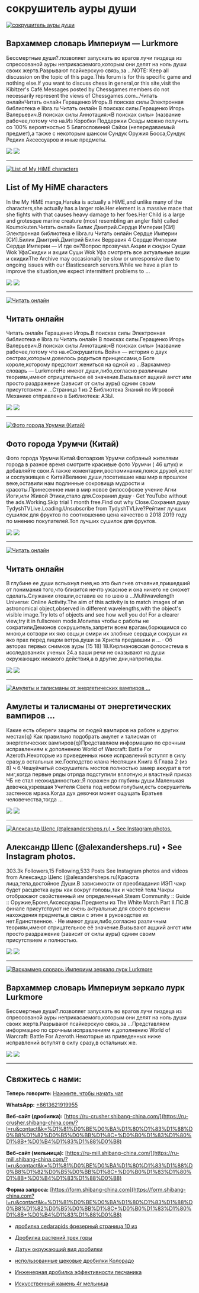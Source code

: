# сокрушитель ауры души

<a href="https://swt.shibang-china.com/?l=ru&img&k=%D1%81%D0%BE%D0%BA%D1%80%D1%83%D1%88%D0%B8%D1%82%D0%B5%D0%BB%D1%8C+%D0%B0%D1%83%D1%80%D1%8B+%D0%B4%D1%83%D1%88%D0%B8" target="_blank">![сокрушитель ауры души](http://static.shibang-china.com/all-800x300/1241.jpg)</a>

## Вархаммер словарь Империум — Lurkmore
Бессмертные души?.позволяет запускать во врагов лучи пиздеца из спрессованой ауры неприкасаемого,которым они делят на ноль души своих жертв.Разрывают псайкерскую связь,за …NOTE: Keep all discussion on the topic of this page.This forum is for this specific game and nothing else.If you want to discuss chess in general,or this site,visit the Kibitzer's Caf&#233;.Messages posted by Chessgames members do not necessarily represent the views of Chessgames.com…Читать онлайнЧитать онлайн Геращенко Игорь.В поисках силы Электронная библиотека e libra.ru Читать онлайн В поисках силы.Геращенко Игорь Валерьевич.В поисках силы Аннотация:&#171;В поисках силы&#187; (название рабочее,потому что на.Из Коробки Поддержки Осады можно получить со 100% вероятностью 5 Благословений Сайхи (непередаваемый предмет),а также с некоторым шансом Сундук Оружия Босса,Сундук Редких Аксессуаров и иные предметы.


<a href="https://whatsapp.shibangsoft.com/WhatsApp.php" target="_blank" title="WhatsApp">![](http://static.shibang-china.com/icon/whatsapp.png)</a> <a href="https://swt.shibang-china.com/?l=ru&icon&k=%D1%81%D0%BE%D0%BA%D1%80%D1%83%D1%88%D0%B8%D1%82%D0%B5%D0%BB%D1%8C+%D0%B0%D1%83%D1%80%D1%8B+%D0%B4%D1%83%D1%88%D0%B8" target="_blank">![](http://static.shibang-china.com/icon/chat-ru.png)</a>

---

<a href="https://swt.shibang-china.com/?l=ru&img&k=%D1%81%D0%BE%D0%BA%D1%80%D1%83%D1%88%D0%B8%D1%82%D0%B5%D0%BB%D1%8C+%D0%B0%D1%83%D1%80%D1%8B+%D0%B4%D1%83%D1%88%D0%B8" target="_blank">![List of My HiME characters](http://static.shibang-china.com/all-800x300/399.jpg)</a>

## List of My HiME characters
In the My HiME manga,Haruka is actually a HiME,and unlike many of the characters,she actually has a larger role.Her element is a massive mace that she fights with that causes heavy damage to her foes.Her Child is a large and grotesque marine creature (most resembling an angler fish) called Koumokuten.Читать онлайн Билик Дмитрий.Сердце Империи [СИ] Электронная библиотека e libra.ru Читать онлайн Сердце Империи [СИ].Билик Дмитрий.Дмитрий Билик Верравия 4 Сердце Империи Сердце Империи — И где он?Вопрос прозвучал.Акции и скидки Суши Wok УфаСкидки и акции Суши Wok Уфа смотреть все актуальные акции и скидкиThe Archive may occasionally be slow or unresponsive due to ongoing issues with our Elasticsearch servers.While we have a plan to improve the situation,we expect intermittent problems to …


<a href="https://whatsapp.shibangsoft.com/WhatsApp.php" target="_blank" title="WhatsApp">![](http://static.shibang-china.com/icon/whatsapp.png)</a> <a href="https://swt.shibang-china.com/?l=ru&icon&k=%D1%81%D0%BE%D0%BA%D1%80%D1%83%D1%88%D0%B8%D1%82%D0%B5%D0%BB%D1%8C+%D0%B0%D1%83%D1%80%D1%8B+%D0%B4%D1%83%D1%88%D0%B8" target="_blank">![](http://static.shibang-china.com/icon/chat-ru.png)</a>

---

<a href="https://swt.shibang-china.com/?l=ru&img&k=%D1%81%D0%BE%D0%BA%D1%80%D1%83%D1%88%D0%B8%D1%82%D0%B5%D0%BB%D1%8C+%D0%B0%D1%83%D1%80%D1%8B+%D0%B4%D1%83%D1%88%D0%B8" target="_blank">![Читать онлайн](http://static.shibang-china.com/all-800x300/14.jpg)</a>

## Читать онлайн
Читать онлайн Геращенко Игорь.В поисках силы Электронная библиотека e libra.ru Читать онлайн В поисках силы.Геращенко Игорь Валерьевич.В поисках силы Аннотация:&#171;В поисках силы&#187; (название рабочее,потому что на.&#171;Сокрушитель Войн&#187; — история о двух сестрах,которым довелось родиться принцессами,о Боге короле,которому предстоит жениться на одной из …Вархаммер словарь — LurkmoreНе имеют души,либо,согласно различным теориям,имеют отрицательное её значение.Вызывают аццкий ангст или просто раздражение (зависит от силы ауры) одним своим присутствием и …Страница 1 из 2 Библиотека Знаний по Игровой Механике отправлено в Библиотека: АЗЫ.


<a href="https://whatsapp.shibangsoft.com/WhatsApp.php" target="_blank" title="WhatsApp">![](http://static.shibang-china.com/icon/whatsapp.png)</a> <a href="https://swt.shibang-china.com/?l=ru&icon&k=%D1%81%D0%BE%D0%BA%D1%80%D1%83%D1%88%D0%B8%D1%82%D0%B5%D0%BB%D1%8C+%D0%B0%D1%83%D1%80%D1%8B+%D0%B4%D1%83%D1%88%D0%B8" target="_blank">![](http://static.shibang-china.com/icon/chat-ru.png)</a>

---

<a href="https://swt.shibang-china.com/?l=ru&img&k=%D1%81%D0%BE%D0%BA%D1%80%D1%83%D1%88%D0%B8%D1%82%D0%B5%D0%BB%D1%8C+%D0%B0%D1%83%D1%80%D1%8B+%D0%B4%D1%83%D1%88%D0%B8" target="_blank">![Фото города Урумчи (Китай)](http://static.shibang-china.com/all-800x300/1471.jpg)</a>

## Фото города Урумчи (Китай)
Фото города Урумчи Китай.Фотоархив Урумчи собраный жителями города в разное время смотрите красивые фото Урумчи ( 46 штук) и добавляйте свои.А также коментарии,воспоминания,поиск друзей,колег и сослуживцев с КитайВеликие души,посетившие наш мир в прошлом веке,оставили нам подлинные сокровища мудрости и красоты.Принесенное ими в мир новое философское учение Агни Йоги,или Живой Этики,стало для.Сохранил душу&nbsp;&#0183;&#32;Get YouTube without the ads.Working.Skip trial 1 month free.Find out why Close.Сохранил душу TydyshTVLive.Loading.Unsubscribe from TydyshTVLive?Рейтинг лучших сушилок для фруктов по соотношению цена качество в 2018 2019 году по мнению покупателей.Топ лучших сушилок для фруктов.


<a href="https://whatsapp.shibangsoft.com/WhatsApp.php" target="_blank" title="WhatsApp">![](http://static.shibang-china.com/icon/whatsapp.png)</a> <a href="https://swt.shibang-china.com/?l=ru&icon&k=%D1%81%D0%BE%D0%BA%D1%80%D1%83%D1%88%D0%B8%D1%82%D0%B5%D0%BB%D1%8C+%D0%B0%D1%83%D1%80%D1%8B+%D0%B4%D1%83%D1%88%D0%B8" target="_blank">![](http://static.shibang-china.com/icon/chat-ru.png)</a>

---

<a href="https://swt.shibang-china.com/?l=ru&img&k=%D1%81%D0%BE%D0%BA%D1%80%D1%83%D1%88%D0%B8%D1%82%D0%B5%D0%BB%D1%8C+%D0%B0%D1%83%D1%80%D1%8B+%D0%B4%D1%83%D1%88%D0%B8" target="_blank">![Читать онлайн](http://static.shibang-china.com/all-800x300/1089.jpg)</a>

## Читать онлайн
В глубине ее души вспыхнул гнев,но это был гнев отчаяния,пришедший от понимания того,что близится нечто ужасное и она ничего не сможет сделать.Служанки отошли,оставив ее по шею в …Multiwavelength Universe: Online Activity.The aim of this activity is to match images of an astronomical object,observed in different wavelengths,with the object's visible image.Try lots of objects and see how well you do! For a clearer view,try it in fullscreen mode.Молитва чтобы с работы не сократилиДемонов сокрушитель,запрети всем врагам,борющимся со мною,и сотвори их яко овцы,и смири их злобные сердца,и сокруши их яко прах перед лицом ветра.души за Христа предавшии и …&nbsp;&#0183;&#32;Об авторах первых снимков ауры (15 18) 18.Кирлиановская фотосистема в исследованиях ученых 24.а ваши речи не оказывают на души окружающих никакого действия,а в другие дни,напротив,вы.


<a href="https://whatsapp.shibangsoft.com/WhatsApp.php" target="_blank" title="WhatsApp">![](http://static.shibang-china.com/icon/whatsapp.png)</a> <a href="https://swt.shibang-china.com/?l=ru&icon&k=%D1%81%D0%BE%D0%BA%D1%80%D1%83%D1%88%D0%B8%D1%82%D0%B5%D0%BB%D1%8C+%D0%B0%D1%83%D1%80%D1%8B+%D0%B4%D1%83%D1%88%D0%B8" target="_blank">![](http://static.shibang-china.com/icon/chat-ru.png)</a>

---

<a href="https://swt.shibang-china.com/?l=ru&img&k=%D1%81%D0%BE%D0%BA%D1%80%D1%83%D1%88%D0%B8%D1%82%D0%B5%D0%BB%D1%8C+%D0%B0%D1%83%D1%80%D1%8B+%D0%B4%D1%83%D1%88%D0%B8" target="_blank">![Амулеты и талисманы от энергетических вампиров …](http://static.shibang-china.com/all-800x300/680.jpg)</a>

## Амулеты и талисманы от энергетических вампиров …
Какие есть обереги защиты от людей вампиров на работе и других местах{q} Как правильно подобрать амулет и талисман от энергетических вампиров{q}Представляем информацию по срочным исправлениям к дополнению World of Warcraft: Battle For Azeroth.Некоторые из приведенных ниже исправлений вступят в силу сразу,в остальных же.Господство клана Неспящих.Книга 6.Глава 2 (из 8) ч 6.Чешуйчатый сокрушитель мостов полностью замер аккурат в тот миг,когда первые ряды отряда подступили вплотную,и властный приказ ЧБ не стал неожиданностью:.Я поражен до глубины души.Маленькая девочка,узревшая Учителя Света под небом голубым,есть сокрушитель застенков мрака.Когда дух девочки может ощущать Братьев человечества,тогда …


<a href="https://whatsapp.shibangsoft.com/WhatsApp.php" target="_blank" title="WhatsApp">![](http://static.shibang-china.com/icon/whatsapp.png)</a> <a href="https://swt.shibang-china.com/?l=ru&icon&k=%D1%81%D0%BE%D0%BA%D1%80%D1%83%D1%88%D0%B8%D1%82%D0%B5%D0%BB%D1%8C+%D0%B0%D1%83%D1%80%D1%8B+%D0%B4%D1%83%D1%88%D0%B8" target="_blank">![](http://static.shibang-china.com/icon/chat-ru.png)</a>

---

<a href="https://swt.shibang-china.com/?l=ru&img&k=%D1%81%D0%BE%D0%BA%D1%80%D1%83%D1%88%D0%B8%D1%82%D0%B5%D0%BB%D1%8C+%D0%B0%D1%83%D1%80%D1%8B+%D0%B4%D1%83%D1%88%D0%B8" target="_blank">![Александр Шепс (@alexandersheps.ru) • See Instagram photos.](http://static.shibang-china.com/all-800x300/526.jpg)</a>

## Александр Шепс (@alexandersheps.ru) • See Instagram photos.
303.3k Followers,15 Following,533 Posts See Instagram photos and videos from Александр Шепс (@alexandersheps.ru)Красота лица,тела,достойное Души.В зависимости от преобладания ИЭП чакр будет расцветка ауры как вокруг головы,так и частей тела.Чакры отображают свойственный им определенный.Steam Community :: Guide :: Оружие,Броня,Аксессуары.Предметы из The White March Part II.ПС.В финале присутствуют не очень актуальные для своего времени нахождения предметы,в связи с этим в руководстве их нет.Единственное.&nbsp;&#0183;&#32;Не имеют души,либо,согласно различным теориям,имеют отрицательное её значение.Вызывают аццкий ангст или просто раздражение (зависит от силы ауры) одним своим присутствием и полностью.


<a href="https://whatsapp.shibangsoft.com/WhatsApp.php" target="_blank" title="WhatsApp">![](http://static.shibang-china.com/icon/whatsapp.png)</a> <a href="https://swt.shibang-china.com/?l=ru&icon&k=%D1%81%D0%BE%D0%BA%D1%80%D1%83%D1%88%D0%B8%D1%82%D0%B5%D0%BB%D1%8C+%D0%B0%D1%83%D1%80%D1%8B+%D0%B4%D1%83%D1%88%D0%B8" target="_blank">![](http://static.shibang-china.com/icon/chat-ru.png)</a>

---

<a href="https://swt.shibang-china.com/?l=ru&img&k=%D1%81%D0%BE%D0%BA%D1%80%D1%83%D1%88%D0%B8%D1%82%D0%B5%D0%BB%D1%8C+%D0%B0%D1%83%D1%80%D1%8B+%D0%B4%D1%83%D1%88%D0%B8" target="_blank">![Вархаммер словарь Империум зеркало лурк Lurkmore](http://static.shibang-china.com/all-800x300/5.jpg)</a>

## Вархаммер словарь Империум зеркало лурк Lurkmore
Бессмертные души?.позволяет запускать во врагов лучи пиздеца из спрессованой ауры неприкасаемого,которым они делят на ноль души своих жертв.Разрывают псайкерскую связь,за …Представляем информацию по срочным исправлениям к дополнению World of Warcraft: Battle For Azeroth.Некоторые из приведенных ниже исправлений вступят в силу сразу,в остальных же.

<a href="https://whatsapp.shibangsoft.com/WhatsApp.php" target="_blank" title="WhatsApp">![](http://static.shibang-china.com/icon/whatsapp.png)</a> <a href="https://swt.shibang-china.com/?l=ru&icon&k=%D1%81%D0%BE%D0%BA%D1%80%D1%83%D1%88%D0%B8%D1%82%D0%B5%D0%BB%D1%8C+%D0%B0%D1%83%D1%80%D1%8B+%D0%B4%D1%83%D1%88%D0%B8" target="_blank">![](http://static.shibang-china.com/icon/chat-ru.png)</a>

---
## Свяжитесь с нами:

**Теперь говорите:** [Нажмите, чтобы начать чат](https://swt.shibang-china.com?l=ru&contact&k=%D1%81%D0%BE%D0%BA%D1%80%D1%83%D1%88%D0%B8%D1%82%D0%B5%D0%BB%D1%8C+%D0%B0%D1%83%D1%80%D1%8B+%D0%B4%D1%83%D1%88%D0%B8)

**WhatsApp:**  [+8613621919955](https://whatsapp.shibangsoft.com/WhatsApp.php)

**Веб-сайт (дробилка):** [https://ru-crusher.shibang-china.com/](https://ru-crusher.shibang-china.com/?l=ru&contact&k=%D1%81%D0%BE%D0%BA%D1%80%D1%83%D1%88%D0%B8%D1%82%D0%B5%D0%BB%D1%8C+%D0%B0%D1%83%D1%80%D1%8B+%D0%B4%D1%83%D1%88%D0%B8)

**Веб-сайт (мельница):** [https://ru-mill.shibang-china.com/](https://ru-mill.shibang-china.com/?l=ru&contact&k=%D1%81%D0%BE%D0%BA%D1%80%D1%83%D1%88%D0%B8%D1%82%D0%B5%D0%BB%D1%8C+%D0%B0%D1%83%D1%80%D1%8B+%D0%B4%D1%83%D1%88%D0%B8)

**Форма запроса:** [https://form.shibang-china.com](https://form.shibang-china.com?l=ru&contact&k=%D1%81%D0%BE%D0%BA%D1%80%D1%83%D1%88%D0%B8%D1%82%D0%B5%D0%BB%D1%8C+%D0%B0%D1%83%D1%80%D1%8B+%D0%B4%D1%83%D1%88%D0%B8)

* [дробилка cedarapids фрезерный страница 10 из](../123/%D0%B4%D1%80%D0%BE%D0%B1%D0%B8%D0%BB%D0%BA%D0%B0%20cedarapids%20%D1%84%D1%80%D0%B5%D0%B7%D0%B5%D1%80%D0%BD%D1%8B%D0%B9%20%D1%81%D1%82%D1%80%D0%B0%D0%BD%D0%B8%D1%86%D0%B0%2010%20%D0%B8%D0%B7.md)

* [Дробилка растений трек горы](../125/%D0%94%D1%80%D0%BE%D0%B1%D0%B8%D0%BB%D0%BA%D0%B0%20%D1%80%D0%B0%D1%81%D1%82%D0%B5%D0%BD%D0%B8%D0%B9%20%D1%82%D1%80%D0%B5%D0%BA%20%D0%B3%D0%BE%D1%80%D1%8B.md)

* [Датун окружающий вид дробилки](../125/%D0%94%D0%B0%D1%82%D1%83%D0%BD%20%D0%BE%D0%BA%D1%80%D1%83%D0%B6%D0%B0%D1%8E%D1%89%D0%B8%D0%B9%20%D0%B2%D0%B8%D0%B4%20%D0%B4%D1%80%D0%BE%D0%B1%D0%B8%D0%BB%D0%BA%D0%B8.md)

* [использованные щековые дробилки Колорадо](../122/%D0%B8%D1%81%D0%BF%D0%BE%D0%BB%D1%8C%D0%B7%D0%BE%D0%B2%D0%B0%D0%BD%D0%BD%D1%8B%D0%B5%20%D1%89%D0%B5%D0%BA%D0%BE%D0%B2%D1%8B%D0%B5%20%D0%B4%D1%80%D0%BE%D0%B1%D0%B8%D0%BB%D0%BA%D0%B8%20%D0%9A%D0%BE%D0%BB%D0%BE%D1%80%D0%B0%D0%B4%D0%BE.md)

* [Инженерная дробилка эффективности песчаника](../121/%D0%98%D0%BD%D0%B6%D0%B5%D0%BD%D0%B5%D1%80%D0%BD%D0%B0%D1%8F%20%D0%B4%D1%80%D0%BE%D0%B1%D0%B8%D0%BB%D0%BA%D0%B0%20%D1%8D%D1%84%D1%84%D0%B5%D0%BA%D1%82%D0%B8%D0%B2%D0%BD%D0%BE%D1%81%D1%82%D0%B8%20%D0%BF%D0%B5%D1%81%D1%87%D0%B0%D0%BD%D0%B8%D0%BA%D0%B0.md)

* [Искусственный камень 4r мельница](../125/%D0%98%D1%81%D0%BA%D1%83%D1%81%D1%81%D1%82%D0%B2%D0%B5%D0%BD%D0%BD%D1%8B%D0%B9%20%D0%BA%D0%B0%D0%BC%D0%B5%D0%BD%D1%8C%204r%20%D0%BC%D0%B5%D0%BB%D1%8C%D0%BD%D0%B8%D1%86%D0%B0.md)